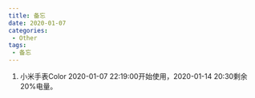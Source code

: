 ```yaml
---
title: 备忘
date: 2020-01-07
categories: 
 - Other
tags: 
 - 备忘
---
```


1. 小米手表Color 2020-01-07 22:19:00开始使用，2020-01-14 20:30剩余20%电量。